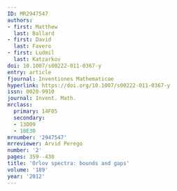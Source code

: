 ```yaml
---
ID: MR2947547
authors:
- first: Matthew
  last: Ballard
- first: David
  last: Favero
- first: Ludmil
  last: Katzarkov
doi: 10.1007/s00222-011-0367-y
entry: article
fjournal: Inventiones Mathematicae
hyperlink: https://doi.org/10.1007/s00222-011-0367-y
issn: 0020-9910
journal: Invent. Math.
mrclass:
  primary: 14F05
  secondary:
  - 13D09
  - 18E30
mrnumber: '2947547'
mrreviewer: Arvid Perego
number: '2'
pages: 359--430
title: 'Orlov spectra: bounds and gaps'
volume: '189'
year: '2012'
---
```

